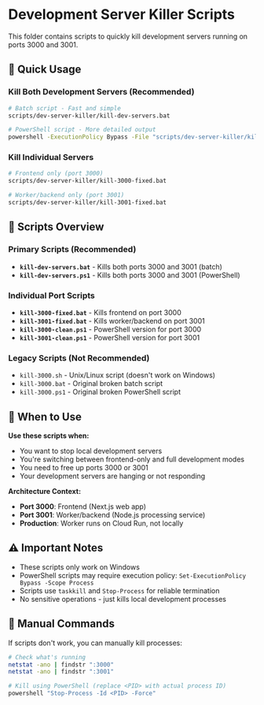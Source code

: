 # Development Server Killer Scripts

This folder contains scripts to quickly kill development servers running on ports 3000 and 3001.

## 🚀 Quick Usage

### Kill Both Development Servers (Recommended)
```bash
# Batch script - Fast and simple
scripts/dev-server-killer/kill-dev-servers.bat

# PowerShell script - More detailed output
powershell -ExecutionPolicy Bypass -File "scripts/dev-server-killer/kill-dev-servers.ps1"
```

### Kill Individual Servers
```bash
# Frontend only (port 3000)
scripts/dev-server-killer/kill-3000-fixed.bat

# Worker/backend only (port 3001)
scripts/dev-server-killer/kill-3001-fixed.bat
```

## 📁 Scripts Overview

### Primary Scripts (Recommended)
- **`kill-dev-servers.bat`** - Kills both ports 3000 and 3001 (batch)
- **`kill-dev-servers.ps1`** - Kills both ports 3000 and 3001 (PowerShell)

### Individual Port Scripts
- **`kill-3000-fixed.bat`** - Kills frontend on port 3000
- **`kill-3001-fixed.bat`** - Kills worker/backend on port 3001
- **`kill-3000-clean.ps1`** - PowerShell version for port 3000
- **`kill-3001-clean.ps1`** - PowerShell version for port 3001

### Legacy Scripts (Not Recommended)
- `kill-3000.sh` - Unix/Linux script (doesn't work on Windows)
- `kill-3000.bat` - Original broken batch script
- `kill-3000.ps1` - Original broken PowerShell script

## 🎯 When to Use

**Use these scripts when:**
- You want to stop local development servers
- You're switching between frontend-only and full development modes
- You need to free up ports 3000 or 3001
- Your development servers are hanging or not responding

**Architecture Context:**
- **Port 3000**: Frontend (Next.js web app)
- **Port 3001**: Worker/backend (Node.js processing service)
- **Production**: Worker runs on Cloud Run, not locally

## ⚠️ Important Notes

- These scripts only work on Windows
- PowerShell scripts may require execution policy: `Set-ExecutionPolicy Bypass -Scope Process`
- Scripts use `taskkill` and `Stop-Process` for reliable termination
- No sensitive operations - just kills local development processes

## 🔧 Manual Commands

If scripts don't work, you can manually kill processes:

```bash
# Check what's running
netstat -ano | findstr ":3000"
netstat -ano | findstr ":3001"

# Kill using PowerShell (replace <PID> with actual process ID)
powershell "Stop-Process -Id <PID> -Force"
```